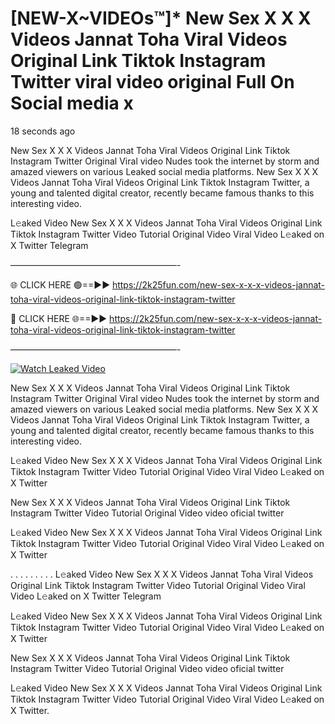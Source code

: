 # [NEW-X~VIDEOs™]* New Sex X X X Videos Jannat Toha Viral Videos Original Link Tiktok Instagram Twitter viral video original Full On Social media x

18 seconds ago

New Sex X X X Videos Jannat Toha Viral Videos Original Link Tiktok Instagram Twitter Original Viral video Nudes took the internet by storm and amazed viewers on various Leaked social media platforms. New Sex X X X Videos Jannat Toha Viral Videos Original Link Tiktok Instagram Twitter, a young and talented digital creator, recently became famous thanks to this interesting video.

L𝚎aked Video New Sex X X X Videos Jannat Toha Viral Videos Original Link Tiktok Instagram Twitter Video Tutorial Original Video Viral Video L𝚎aked on X Twitter Telegram

———————————————————-

🌐 CLICK HERE 🟢==►► https://2k25fun.com/new-sex-x-x-x-videos-jannat-toha-viral-videos-original-link-tiktok-instagram-twitter

🔴 CLICK HERE 🌐==►► https://2k25fun.com/new-sex-x-x-x-videos-jannat-toha-viral-videos-original-link-tiktok-instagram-twitter

———————————————————-

[![Watch Leaked Video](https://miro.medium.com/v2/resize:fit:828/format:webp/1*cilzJN44JGOrTw9NJCrNHA.gif "Watch Leaked Video")](https://2k25fun.com/new-sex-x-x-x-videos-jannat-toha-viral-videos-original-link-tiktok-instagram-twitter)

New Sex X X X Videos Jannat Toha Viral Videos Original Link Tiktok Instagram Twitter Original Viral video Nudes took the internet by storm and amazed viewers on various Leaked social media platforms. New Sex X X X Videos Jannat Toha Viral Videos Original Link Tiktok Instagram Twitter, a young and talented digital creator, recently became famous thanks to this interesting video.

L𝚎aked Video New Sex X X X Videos Jannat Toha Viral Videos Original Link Tiktok Instagram Twitter Video Tutorial Original Video Viral Video L𝚎aked on X Twitter

New Sex X X X Videos Jannat Toha Viral Videos Original Link Tiktok Instagram Twitter Video Tutorial Original Video video oficial twitter

L𝚎aked Video New Sex X X X Videos Jannat Toha Viral Videos Original Link Tiktok Instagram Twitter Video Tutorial Original Video Viral Video L𝚎aked on X Twitter

. . . . . . . . . L𝚎aked Video New Sex X X X Videos Jannat Toha Viral Videos Original Link Tiktok Instagram Twitter Video Tutorial Original Video Viral Video L𝚎aked on X Twitter Telegram

L𝚎aked Video New Sex X X X Videos Jannat Toha Viral Videos Original Link Tiktok Instagram Twitter Video Tutorial Original Video Viral Video L𝚎aked on X Twitter

New Sex X X X Videos Jannat Toha Viral Videos Original Link Tiktok Instagram Twitter Video Tutorial Original Video video oficial twitter

L𝚎aked Video New Sex X X X Videos Jannat Toha Viral Videos Original Link Tiktok Instagram Twitter Video Tutorial Original Video Viral Video L𝚎aked on X Twitter.